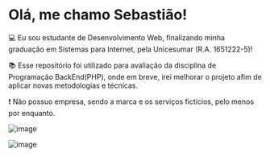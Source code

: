 ﻿# Olá, me chamo Sebastião!

:computer: Eu sou estudante de Desenvolvimento Web, finalizando minha graduação em Sistemas para Internet, pela Unicesumar (R.A. 1651222-5)!

:books: Esse repositório foi utilizado para avaliação da disciplina de Programação BackEnd(PHP), onde em breve, irei melhorar o projeto afim de aplicar novas metodologias e técnicas.

:exclamation: Não possuo empresa, sendo a marca e os serviços fictícios, pelo menos por enquanto.

![image](https://user-images.githubusercontent.com/47780607/142628165-68647692-ca1a-425f-b5ad-a5665329cfbe.png)

![image](https://user-images.githubusercontent.com/47780607/142628278-022d9129-9924-4be0-bee5-96fb416aa35b.png)

